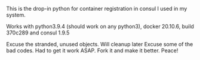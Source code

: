 This is the drop-in python for container registration in consul I used in my system.

Works with python3.9.4 (should work on any python3), docker 20.10.6, build 370c289 and consul 1.9.5

Excuse the stranded, unused objects. Will cleanup later
Excuse some of the bad codes. Had to get it work ASAP. 
Fork it and make it better. Peace!